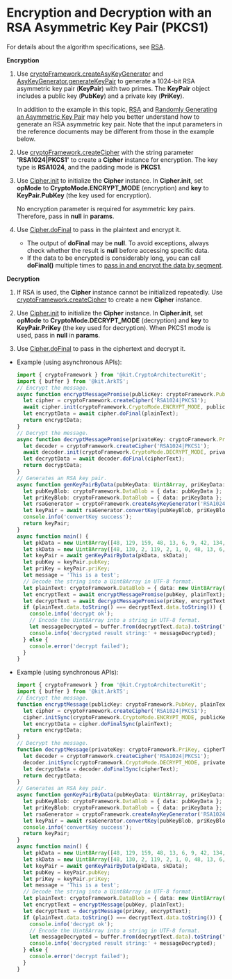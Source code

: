 # Encryption and Decryption with an RSA Asymmetric Key Pair (PKCS1)


For details about the algorithm specifications, see [RSA](crypto-asym-encrypt-decrypt-spec.md#rsa).


**Encryption**


1. Use [cryptoFramework.createAsyKeyGenerator](../../reference/apis-crypto-architecture-kit/js-apis-cryptoFramework.md#cryptoframeworkcreateasykeygenerator) and [AsyKeyGenerator.generateKeyPair](../../reference/apis-crypto-architecture-kit/js-apis-cryptoFramework.md#generatekeypair-1) to generate a 1024-bit RSA asymmetric key pair (**KeyPair**) with two primes. The **KeyPair** object includes a public key (**PubKey**) and a private key (**PriKey**).
   
   In addition to the example in this topic, [RSA](crypto-asym-key-generation-conversion-spec.md#rsa) and [Randomly Generating an Asymmetric Key Pair](crypto-generate-asym-key-pair-randomly.md) may help you better understand how to generate an RSA asymmetric key pair. Note that the input parameters in the reference documents may be different from those in the example below.

2. Use [cryptoFramework.createCipher](../../reference/apis-crypto-architecture-kit/js-apis-cryptoFramework.md#cryptoframeworkcreatecipher) with the string parameter **'RSA1024|PKCS1'** to create a **Cipher** instance for encryption. The key type is **RSA1024**, and the padding mode is **PKCS1**.

3. Use [Cipher.init](../../reference/apis-crypto-architecture-kit/js-apis-cryptoFramework.md#init-1) to initialize the **Cipher** instance. In **Cipher.init**, set **opMode** to **CryptoMode.ENCRYPT_MODE** (encryption) and **key** to **KeyPair.PubKey** (the key used for encryption).
   
   No encryption parameter is required for asymmetric key pairs. Therefore, pass in **null** in **params**.

4. Use [Cipher.doFinal](../../reference/apis-crypto-architecture-kit/js-apis-cryptoFramework.md#dofinal-1) to pass in the plaintext and encrypt it.
   
   - The output of **doFinal** may be **null**. To avoid exceptions, always check whether the result is **null** before accessing specific data.
   - If the data to be encrypted is considerably long, you can call **doFinal()** multiple times to [pass in and encrypt the data by segment](crypto-rsa-asym-encrypt-decrypt-by-segment.md).


**Decryption**


1. If RSA is used, the **Cipher** instance cannot be initialized repeatedly. Use [cryptoFramework.createCipher](../../reference/apis-crypto-architecture-kit/js-apis-cryptoFramework.md#cryptoframeworkcreatecipher) to create a new **Cipher** instance.

2. Use [Cipher.init](../../reference/apis-crypto-architecture-kit/js-apis-cryptoFramework.md#init-1) to initialize the **Cipher** instance. In **Cipher.init**, set **opMode** to **CryptoMode.DECRYPT_MODE** (decryption) and **key** to **KeyPair.PriKey** (the key used for decryption). When PKCS1 mode is used, pass in **null** in **params**.

3. Use [Cipher.doFinal](../../reference/apis-crypto-architecture-kit/js-apis-cryptoFramework.md#dofinal-1) to pass in the ciphertext and decrypt it.


- Example (using asynchronous APIs):

  ```ts
  import { cryptoFramework } from '@kit.CryptoArchitectureKit';
  import { buffer } from '@kit.ArkTS';
  // Encrypt the message.
  async function encryptMessagePromise(publicKey: cryptoFramework.PubKey, plainText: cryptoFramework.DataBlob) {
    let cipher = cryptoFramework.createCipher('RSA1024|PKCS1');
    await cipher.init(cryptoFramework.CryptoMode.ENCRYPT_MODE, publicKey, null);
    let encryptData = await cipher.doFinal(plainText);
    return encryptData;
  }
  // Decrypt the message.
  async function decryptMessagePromise(privateKey: cryptoFramework.PriKey, cipherText: cryptoFramework.DataBlob) {
    let decoder = cryptoFramework.createCipher('RSA1024|PKCS1');
    await decoder.init(cryptoFramework.CryptoMode.DECRYPT_MODE, privateKey, null);
    let decryptData = await decoder.doFinal(cipherText);
    return decryptData;
  }
  // Generates an RSA key pair.
  async function genKeyPairByData(pubKeyData: Uint8Array, priKeyData: Uint8Array) {
    let pubKeyBlob: cryptoFramework.DataBlob = { data: pubKeyData };
    let priKeyBlob: cryptoFramework.DataBlob = { data: priKeyData };
    let rsaGenerator = cryptoFramework.createAsyKeyGenerator('RSA1024');
    let keyPair = await rsaGenerator.convertKey(pubKeyBlob, priKeyBlob);
    console.info('convertKey success');
    return keyPair;
  }
  async function main() {
    let pkData = new Uint8Array([48, 129, 159, 48, 13, 6, 9, 42, 134, 72, 134, 247, 13, 1, 1, 1, 5, 0, 3, 129, 141, 0, 48, 129, 137, 2, 129, 129, 0, 197, 64, 10, 198, 14, 110, 65, 92, 206, 35, 28, 123, 153, 24, 134, 255, 145, 74, 42, 173, 40, 215, 146, 58, 143, 46, 10, 195, 154, 160, 69, 196, 220, 152, 179, 44, 111, 200, 84, 78, 215, 73, 210, 181, 12, 29, 70, 68, 36, 135, 153, 89, 230, 202, 130, 212, 111, 243, 234, 92, 131, 62, 145, 50, 73, 48, 104, 245, 46, 70, 45, 157, 147, 143, 140, 162, 156, 216, 220, 49, 121, 142, 194, 33, 223, 201, 0, 16, 163, 210, 240, 118, 92, 147, 121, 220, 17, 114, 24, 52, 125, 135, 176, 88, 21, 83, 86, 17, 156, 88, 250, 48, 79, 86, 128, 248, 105, 208, 133, 140, 13, 153, 164, 191, 136, 164, 44, 53, 2, 3, 1, 0, 1]);
    let skData = new Uint8Array([48, 130, 2, 119, 2, 1, 0, 48, 13, 6, 9, 42, 134, 72, 134, 247, 13, 1, 1, 1, 5, 0, 4, 130, 2, 97, 48, 130, 2, 93, 2, 1, 0, 2, 129, 129, 0, 197, 64, 10, 198, 14, 110, 65, 92, 206, 35, 28, 123, 153, 24, 134, 255, 145, 74, 42, 173, 40, 215, 146, 58, 143, 46, 10, 195, 154, 160, 69, 196, 220, 152, 179, 44, 111, 200, 84, 78, 215, 73, 210, 181, 12, 29, 70, 68, 36, 135, 153, 89, 230, 202, 130, 212, 111, 243, 234, 92, 131, 62, 145, 50, 73, 48, 104, 245, 46, 70, 45, 157, 147, 143, 140, 162, 156, 216, 220, 49, 121, 142, 194, 33, 223, 201, 0, 16, 163, 210, 240, 118, 92, 147, 121, 220, 17, 114, 24, 52, 125, 135, 176, 88, 21, 83, 86, 17, 156, 88, 250, 48, 79, 86, 128, 248, 105, 208, 133, 140, 13, 153, 164, 191, 136, 164, 44, 53, 2, 3, 1, 0, 1, 2, 129, 128, 70, 75, 184, 139, 53, 1, 94, 17, 240, 244, 218, 101, 193, 253, 215, 190, 164, 204, 197, 192, 200, 89, 107, 39, 171, 119, 65, 38, 204, 168, 105, 180, 234, 217, 16, 161, 185, 132, 175, 103, 25, 154, 153, 153, 36, 36, 26, 178, 150, 66, 45, 8, 185, 19, 90, 228, 210, 177, 30, 200, 177, 141, 78, 184, 248, 59, 113, 154, 145, 73, 160, 24, 73, 157, 86, 207, 186, 32, 95, 200, 106, 252, 107, 69, 170, 193, 216, 196, 181, 142, 74, 203, 15, 18, 89, 228, 152, 19, 239, 21, 233, 98, 121, 214, 57, 187, 111, 239, 223, 248, 199, 70, 223, 108, 108, 113, 234, 144, 155, 95, 246, 144, 244, 122, 39, 55, 127, 81, 2, 65, 0, 246, 96, 188, 0, 0, 104, 221, 105, 139, 144, 63, 175, 209, 87, 179, 162, 88, 192, 99, 82, 125, 53, 54, 48, 70, 245, 239, 37, 15, 242, 247, 84, 115, 187, 196, 95, 156, 40, 165, 60, 64, 102, 13, 229, 243, 2, 149, 0, 232, 226, 221, 192, 95, 11, 12, 208, 5, 181, 98, 62, 210, 190, 141, 235, 2, 65, 0, 204, 244, 34, 10, 105, 80, 76, 116, 163, 35, 231, 168, 187, 206, 189, 101, 215, 103, 80, 115, 86, 11, 34, 127, 203, 114, 84, 188, 121, 174, 169, 31, 142, 2, 182, 27, 140, 225, 157, 227, 71, 98, 15, 203, 187, 213, 5, 190, 20, 121, 8, 30, 193, 100, 232, 101, 141, 8, 124, 20, 29, 78, 6, 95, 2, 65, 0, 204, 43, 225, 224, 6, 118, 224, 117, 100, 200, 199, 94, 70, 23, 109, 175, 173, 232, 208, 230, 61, 8, 105, 189, 156, 48, 150, 91, 154, 89, 248, 136, 173, 215, 254, 166, 84, 220, 130, 1, 234, 68, 40, 100, 84, 251, 224, 202, 254, 51, 115, 28, 198, 38, 124, 25, 175, 129, 94, 199, 61, 17, 216, 189, 2, 64, 72, 230, 129, 129, 48, 138, 134, 87, 106, 123, 231, 247, 165, 173, 216, 194, 115, 198, 228, 223, 209, 120, 46, 114, 68, 92, 75, 117, 170, 214, 140, 131, 147, 208, 181, 19, 193, 157, 178, 186, 87, 246, 178, 101, 166, 79, 20, 54, 211, 51, 101, 199, 2, 197, 48, 192, 134, 84, 193, 69, 170, 82, 201, 131, 2, 65, 0, 213, 165, 55, 166, 131, 210, 195, 56, 250, 147, 195, 61, 205, 208, 189, 185, 40, 52, 50, 119, 137, 23, 246, 46, 220, 108, 52, 23, 152, 154, 94, 32, 144, 195, 184, 249, 21, 168, 12, 57, 222, 18, 60, 117, 81, 157, 72, 30, 155, 190, 165, 242, 228, 139, 240, 184, 145, 170, 103, 210, 160, 161, 135, 13]);
    let keyPair = await genKeyPairByData(pkData, skData);
    let pubKey = keyPair.pubKey;
    let priKey = keyPair.priKey;
    let message = 'This is a test';
    // Decode the string into a Uint8Array in UTF-8 format.
    let plainText: cryptoFramework.DataBlob = { data: new Uint8Array(buffer.from(message, 'utf-8').buffer) };
    let encryptText = await encryptMessagePromise(pubKey, plainText);
    let decryptText = await decryptMessagePromise(priKey, encryptText);
    if (plainText.data.toString() === decryptText.data.toString()) {
      console.info('decrypt ok');
      // Encode the Uint8Array into a string in UTF-8 format.
      let messageDecrypted = buffer.from(decryptText.data).toString('utf-8');
      console.info('decrypted result string:' + messageDecrypted);
    } else {
      console.error('decrypt failed');
    }
  }
  ```

- Example (using synchronous APIs):

  ```ts
  import { cryptoFramework } from '@kit.CryptoArchitectureKit';
  import { buffer } from '@kit.ArkTS';
  // Encrypt the message.
  function encryptMessage(publicKey: cryptoFramework.PubKey, plainText: cryptoFramework.DataBlob) {
    let cipher = cryptoFramework.createCipher('RSA1024|PKCS1');
    cipher.initSync(cryptoFramework.CryptoMode.ENCRYPT_MODE, publicKey, null);
    let encryptData = cipher.doFinalSync(plainText);
    return encryptData;
  }
  // Decrypt the message.
  function decryptMessage(privateKey: cryptoFramework.PriKey, cipherText: cryptoFramework.DataBlob) {
    let decoder = cryptoFramework.createCipher('RSA1024|PKCS1');
    decoder.initSync(cryptoFramework.CryptoMode.DECRYPT_MODE, privateKey, null);
    let decryptData = decoder.doFinalSync(cipherText);
    return decryptData;
  }
  // Generates an RSA key pair.
  async function genKeyPairByData(pubKeyData: Uint8Array, priKeyData: Uint8Array) {
    let pubKeyBlob: cryptoFramework.DataBlob = { data: pubKeyData };
    let priKeyBlob: cryptoFramework.DataBlob = { data: priKeyData };
    let rsaGenerator = cryptoFramework.createAsyKeyGenerator('RSA1024');
    let keyPair = await rsaGenerator.convertKey(pubKeyBlob, priKeyBlob);
    console.info('convertKey success');
    return keyPair;
  }
  async function main() {
    let pkData = new Uint8Array([48, 129, 159, 48, 13, 6, 9, 42, 134, 72, 134, 247, 13, 1, 1, 1, 5, 0, 3, 129, 141, 0, 48, 129, 137, 2, 129, 129, 0, 197, 64, 10, 198, 14, 110, 65, 92, 206, 35, 28, 123, 153, 24, 134, 255, 145, 74, 42, 173, 40, 215, 146, 58, 143, 46, 10, 195, 154, 160, 69, 196, 220, 152, 179, 44, 111, 200, 84, 78, 215, 73, 210, 181, 12, 29, 70, 68, 36, 135, 153, 89, 230, 202, 130, 212, 111, 243, 234, 92, 131, 62, 145, 50, 73, 48, 104, 245, 46, 70, 45, 157, 147, 143, 140, 162, 156, 216, 220, 49, 121, 142, 194, 33, 223, 201, 0, 16, 163, 210, 240, 118, 92, 147, 121, 220, 17, 114, 24, 52, 125, 135, 176, 88, 21, 83, 86, 17, 156, 88, 250, 48, 79, 86, 128, 248, 105, 208, 133, 140, 13, 153, 164, 191, 136, 164, 44, 53, 2, 3, 1, 0, 1]);
    let skData = new Uint8Array([48, 130, 2, 119, 2, 1, 0, 48, 13, 6, 9, 42, 134, 72, 134, 247, 13, 1, 1, 1, 5, 0, 4, 130, 2, 97, 48, 130, 2, 93, 2, 1, 0, 2, 129, 129, 0, 197, 64, 10, 198, 14, 110, 65, 92, 206, 35, 28, 123, 153, 24, 134, 255, 145, 74, 42, 173, 40, 215, 146, 58, 143, 46, 10, 195, 154, 160, 69, 196, 220, 152, 179, 44, 111, 200, 84, 78, 215, 73, 210, 181, 12, 29, 70, 68, 36, 135, 153, 89, 230, 202, 130, 212, 111, 243, 234, 92, 131, 62, 145, 50, 73, 48, 104, 245, 46, 70, 45, 157, 147, 143, 140, 162, 156, 216, 220, 49, 121, 142, 194, 33, 223, 201, 0, 16, 163, 210, 240, 118, 92, 147, 121, 220, 17, 114, 24, 52, 125, 135, 176, 88, 21, 83, 86, 17, 156, 88, 250, 48, 79, 86, 128, 248, 105, 208, 133, 140, 13, 153, 164, 191, 136, 164, 44, 53, 2, 3, 1, 0, 1, 2, 129, 128, 70, 75, 184, 139, 53, 1, 94, 17, 240, 244, 218, 101, 193, 253, 215, 190, 164, 204, 197, 192, 200, 89, 107, 39, 171, 119, 65, 38, 204, 168, 105, 180, 234, 217, 16, 161, 185, 132, 175, 103, 25, 154, 153, 153, 36, 36, 26, 178, 150, 66, 45, 8, 185, 19, 90, 228, 210, 177, 30, 200, 177, 141, 78, 184, 248, 59, 113, 154, 145, 73, 160, 24, 73, 157, 86, 207, 186, 32, 95, 200, 106, 252, 107, 69, 170, 193, 216, 196, 181, 142, 74, 203, 15, 18, 89, 228, 152, 19, 239, 21, 233, 98, 121, 214, 57, 187, 111, 239, 223, 248, 199, 70, 223, 108, 108, 113, 234, 144, 155, 95, 246, 144, 244, 122, 39, 55, 127, 81, 2, 65, 0, 246, 96, 188, 0, 0, 104, 221, 105, 139, 144, 63, 175, 209, 87, 179, 162, 88, 192, 99, 82, 125, 53, 54, 48, 70, 245, 239, 37, 15, 242, 247, 84, 115, 187, 196, 95, 156, 40, 165, 60, 64, 102, 13, 229, 243, 2, 149, 0, 232, 226, 221, 192, 95, 11, 12, 208, 5, 181, 98, 62, 210, 190, 141, 235, 2, 65, 0, 204, 244, 34, 10, 105, 80, 76, 116, 163, 35, 231, 168, 187, 206, 189, 101, 215, 103, 80, 115, 86, 11, 34, 127, 203, 114, 84, 188, 121, 174, 169, 31, 142, 2, 182, 27, 140, 225, 157, 227, 71, 98, 15, 203, 187, 213, 5, 190, 20, 121, 8, 30, 193, 100, 232, 101, 141, 8, 124, 20, 29, 78, 6, 95, 2, 65, 0, 204, 43, 225, 224, 6, 118, 224, 117, 100, 200, 199, 94, 70, 23, 109, 175, 173, 232, 208, 230, 61, 8, 105, 189, 156, 48, 150, 91, 154, 89, 248, 136, 173, 215, 254, 166, 84, 220, 130, 1, 234, 68, 40, 100, 84, 251, 224, 202, 254, 51, 115, 28, 198, 38, 124, 25, 175, 129, 94, 199, 61, 17, 216, 189, 2, 64, 72, 230, 129, 129, 48, 138, 134, 87, 106, 123, 231, 247, 165, 173, 216, 194, 115, 198, 228, 223, 209, 120, 46, 114, 68, 92, 75, 117, 170, 214, 140, 131, 147, 208, 181, 19, 193, 157, 178, 186, 87, 246, 178, 101, 166, 79, 20, 54, 211, 51, 101, 199, 2, 197, 48, 192, 134, 84, 193, 69, 170, 82, 201, 131, 2, 65, 0, 213, 165, 55, 166, 131, 210, 195, 56, 250, 147, 195, 61, 205, 208, 189, 185, 40, 52, 50, 119, 137, 23, 246, 46, 220, 108, 52, 23, 152, 154, 94, 32, 144, 195, 184, 249, 21, 168, 12, 57, 222, 18, 60, 117, 81, 157, 72, 30, 155, 190, 165, 242, 228, 139, 240, 184, 145, 170, 103, 210, 160, 161, 135, 13]);
    let keyPair = await genKeyPairByData(pkData, skData);
    let pubKey = keyPair.pubKey;
    let priKey = keyPair.priKey;
    let message = 'This is a test';
    // Decode the string into a Uint8Array in UTF-8 format.
    let plainText: cryptoFramework.DataBlob = { data: new Uint8Array(buffer.from(message, 'utf-8').buffer) };
    let encryptText = encryptMessage(pubKey, plainText);
    let decryptText = decryptMessage(priKey, encryptText);
    if (plainText.data.toString() === decryptText.data.toString()) {
      console.info('decrypt ok');
      // Encode the Uint8Array into a string in UTF-8 format.
      let messageDecrypted = buffer.from(decryptText.data).toString('utf-8');
      console.info('decrypted result string:' + messageDecrypted);
    } else {
      console.error('decrypt failed');
    }
  }
  ```
